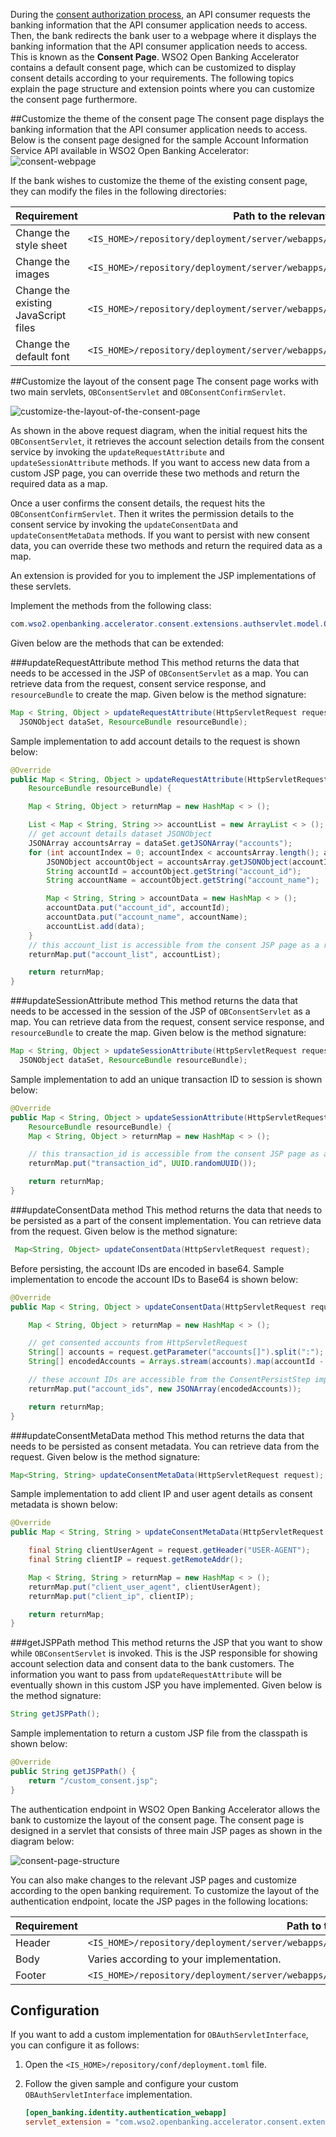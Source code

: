 During the [consent authorization process](../learn/consent-authorization-intro.md), an API consumer requests the banking 
information that the API consumer application needs to access. Then, the bank redirects the bank user to a webpage where 
it displays the banking information that the API consumer application needs to access. This is known as the **Consent Page**. 
WSO2 Open Banking Accelerator contains a default consent page, which can be customized to display consent details according 
to your requirements. The following topics explain the page structure and extension points where you can customize the consent page furthermore.

##Customize the theme of the consent page
The consent page displays the banking information that the API consumer application needs to access. 
Below is the consent page designed for the sample Account Information Service API available in WSO2 Open Banking Accelerator:
![consent-webpage](../assets/img/develop/customizing-consent-page/information-in-the-consent-page.png)

If the bank wishes to customize the theme of the existing consent page, they can modify the files in the following 
directories: 

| Requirement | Path to the relevant file |
|---------|---------    |
|Change the style sheet|`<IS_HOME>/repository/deployment/server/webapps/ob#authenticationendpoint/css`|
|Change the images|`<IS_HOME>/repository/deployment/server/webapps/ob#authenticationendpoint/images`|
|Change the existing JavaScript files|`<IS_HOME>/repository/deployment/server/webapps/ob#authenticationendpoint/js`|
|Change the default font|`<IS_HOME>/repository/deployment/server/webapps/ob#authenticationendpoint/fonts`|

##Customize the layout of the consent page
The consent page works with two main servlets, `OBConsentServlet` and `OBConsentConfirmServlet`.

![customize-the-layout-of-the-consent-page](../assets/img/develop/customizing-consent-page/customize-the-layout-of-the-consent-page.png)

As shown in the above request diagram, when the initial request hits the `OBConsentServlet`, it retrieves the account selection details from the consent service by invoking the `updateRequestAttribute` and `updateSessionAttribute` methods. If you want to access new data from a custom JSP page, you can override these two methods and return the required data as a map.

Once a user confirms the consent details, the request hits the `OBConsentConfirmServlet`. Then it writes the permission details to the consent service by invoking the `updateConsentData` and `updateConsentMetaData` methods. If you want to persist with new consent data, you can override these two methods and return the required data as a map.

An extension is provided for you to implement the JSP implementations of these servlets.

Implement the methods from the following class:
```java
com.wso2.openbanking.accelerator.consent.extensions.authservlet.model.OBAuthServletInterface
```

Given below are the methods that can be extended:

###updateRequestAttribute method 
This method returns the data that needs to be accessed in the JSP of `OBConsentServlet` as a map. You can retrieve data 
from the request, consent service response, and `resourceBundle` to create the map. Given below is the method signature:
```java
Map < String, Object > updateRequestAttribute(HttpServletRequest request,
  JSONObject dataSet, ResourceBundle resourceBundle);
```
Sample implementation to add account details to the request is shown below:

```java
@Override
public Map < String, Object > updateRequestAttribute(HttpServletRequest request, JSONObject dataSet,
    ResourceBundle resourceBundle) {

    Map < String, Object > returnMap = new HashMap < > ();

    List < Map < String, String >> accountList = new ArrayList < > ();
    // get account details dataset JSONObject
    JSONArray accountsArray = dataSet.getJSONArray("accounts");
    for (int accountIndex = 0; accountIndex < accountsArray.length(); accountIndex++) {
        JSONObject accountObject = accountsArray.getJSONObject(accountIndex);
        String accountId = accountObject.getString("account_id");
        String accountName = accountObject.getString("account_name");

        Map < String, String > accountData = new HashMap < > ();
        accountData.put("account_id", accountId);
        accountData.put("account_name", accountName);
        accountList.add(data);
    }
    // this account_list is accessible from the consent JSP page as a request attribute
    returnMap.put("account_list", accountList);

    return returnMap;
}
```

###updateSessionAttribute method
This method returns the data that needs to be accessed in the session of the JSP of `OBConsentServlet` as a map. You can 
retrieve data from the request, consent service response, and `resourceBundle` to create the map. Given below is the method signature:
```java
Map < String, Object > updateSessionAttribute(HttpServletRequest request,
  JSONObject dataSet, ResourceBundle resourceBundle);
```
Sample implementation to add an unique transaction ID to session is shown below:

```java
@Override
public Map < String, Object > updateSessionAttribute(HttpServletRequest request, JSONObject dataSet,
    ResourceBundle resourceBundle) {
    Map < String, Object > returnMap = new HashMap < > ();

    // this transaction_id is accessible from the consent JSP page as a session attribute
    returnMap.put("transaction_id", UUID.randomUUID());

    return returnMap;
}
```

###updateConsentData method
This method returns the data that needs to be persisted as a part of the consent implementation. You can retrieve data 
from the request. Given below is the method signature:
```java
 Map<String, Object> updateConsentData(HttpServletRequest request);
```

Before persisting, the account IDs are encoded in base64. Sample implementation to encode the account IDs to Base64 is shown below:

```java
@Override
public Map < String, Object > updateConsentData(HttpServletRequest request) {

    Map < String, Object > returnMap = new HashMap < > ();

    // get consented accounts from HttpServletRequest
    String[] accounts = request.getParameter("accounts[]").split(":");
    String[] encodedAccounts = Arrays.stream(accounts).map(accountId - > Base64.getEncoder().encodeToString(accountId.getBytes())).toArray(String[]::new);

    // these account IDs are accessible from the ConsentPersistStep implementations
    returnMap.put("account_ids", new JSONArray(encodedAccounts));

    return returnMap;
}
```

###updateConsentMetaData method 
This method returns the data that needs to be persisted as consent metadata. You can retrieve data from the request. Given below is the method signature:
```java
Map<String, String> updateConsentMetaData(HttpServletRequest request);
```
Sample implementation to add client IP and user agent details as consent metadata is shown below:

```java
@Override
public Map < String, String > updateConsentMetaData(HttpServletRequest request) {

    final String clientUserAgent = request.getHeader("USER-AGENT");
    final String clientIP = request.getRemoteAddr();

    Map < String, String > returnMap = new HashMap < > ();
    returnMap.put("client_user_agent", clientUserAgent);
    returnMap.put("client_ip", clientIP);

    return returnMap;
}
```

###getJSPPath method
This method returns the JSP that you want to show while `OBConsentServlet` is invoked. This is the JSP responsible for 
showing account selection data and consent data to the bank customers. The information you want to pass from `updateRequestAttribute` will be eventually 
shown in this custom JSP you have implemented. Given below is the method signature:
```java
String getJSPPath();
```
Sample implementation to return a custom JSP file from the classpath is shown below:
```java
@Override
public String getJSPPath() {
    return "/custom_consent.jsp";
}
```

The authentication endpoint in WSO2 Open Banking Accelerator allows the bank to customize the layout of the consent page. 
The consent page is designed in a servlet that consists of three main JSP pages as shown in the diagram below: 

![consent-page-structure](../assets/img/develop/customizing-consent-page/consent-page-structure.png)

You can also make changes to the relevant JSP pages and customize according to the open banking requirement. To customize 
the layout of the authentication endpoint, locate the JSP pages in the following locations:

| Requirement | Path to the relevant file |
|---------|---------    |
|Header|`<IS_HOME>/repository/deployment/server/webapps/ob#authenticationendpoint/includes/consent_top.jsp`|
|Body| Varies according to your implementation.|
|Footer|`<IS_HOME>/repository/deployment/server/webapps/ob#authenticationendpoint/includes/consent_bottom.jsp`|

## Configuration               
If you want to add a custom implementation for `OBAuthServletInterface`, you can configure it as follows:

1. Open the `<IS_HOME>/repository/conf/deployment.toml` file.
2. Follow the given sample and configure your custom `OBAuthServletInterface` implementation.

   ``` toml
   [open_banking.identity.authentication_webapp]
   servlet_extension = "com.wso2.openbanking.accelerator.consent.extensions.authservlet.impl.OBDefaultAuthServletImpl"
   ```
